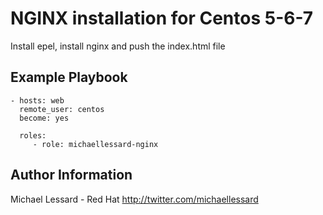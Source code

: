 NGINX installation for Centos 5-6-7 
=========

Install epel, install nginx and push the index.html file

Example Playbook
----------------
    - hosts: web
      remote_user: centos
      become: yes
      
      roles:
         - role: michaellessard-nginx

Author Information
------------------
Michael Lessard - Red Hat
http://twitter.com/michaellessard
